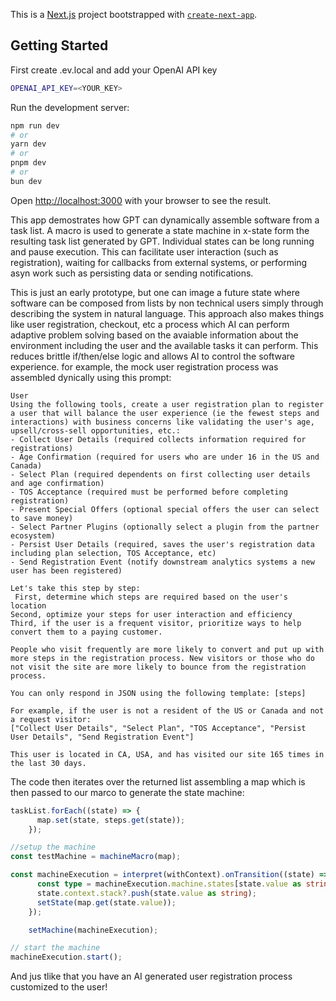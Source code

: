 This is a [Next.js](https://nextjs.org/) project bootstrapped with [`create-next-app`](https://github.com/vercel/next.js/tree/canary/packages/create-next-app).

## Getting Started

First create .ev.local and add your OpenAI API key
```bash
OPENAI_API_KEY=<YOUR_KEY>
```

Run the development server:

```bash
npm run dev
# or
yarn dev
# or
pnpm dev
# or
bun dev
```

Open [http://localhost:3000](http://localhost:3000) with your browser to see the result.

This app demostrates how GPT can dynamically assemble software from a task list. A macro is used to generate a state machine in x-state form the resulting task list generated by GPT. Individual states can be long running and pause execution. This can facilitate user interaction (such as registration), waiting for callbacks from external systems, or performing asyn work such as persisting data or sending notifications. 

This is just an early prototype, but one can image a future state where software can be composed from lists by non technical users simply through describing the system in natural language. This approach also makes things like user registration, checkout, etc a process which AI can perform adaptive problem solving based on the avaiable information about the environment including the user and the available tasks it can perform. This reduces brittle if/then/else logic and allows AI to control the software experience. for example, the mock user registration process was assembled dynically using this prompt:

```text
User
Using the following tools, create a user registration plan to register a user that will balance the user experience (ie the fewest steps and interactions) with business concerns like validating the user's age, upsell/cross-sell opportunities, etc.:
- Collect User Details (required collects information required for registrations)
- Age Confirmation (required for users who are under 16 in the US and Canada)
- Select Plan (required dependents on first collecting user details and age confirmation)
- TOS Acceptance (required must be performed before completing registration)
- Present Special Offers (optional special offers the user can select to save money)
- Select Partner Plugins (optionally select a plugin from the partner ecosystem)
- Persist User Details (required, saves the user's registration data including plan selection, TOS Acceptance, etc)
- Send Registration Event (notify downstream analytics systems a new user has been registered)

Let's take this step by step:
 First, determine which steps are required based on the user's location
Second, optimize your steps for user interaction and efficiency
Third, if the user is a frequent visitor, prioritize ways to help convert them to a paying customer. 

People who visit frequently are more likely to convert and put up with more steps in the registration process. New visitors or those who do not visit the site are more likely to bounce from the registration process.

You can only respond in JSON using the following template: [steps]

For example, if the user is not a resident of the US or Canada and not a request visitor:
["Collect User Details", "Select Plan", "TOS Acceptance", "Persist User Details", "Send Registration Event"]

This user is located in CA, USA, and has visited our site 165 times in the last 30 days.
```

The code then iterates over the returned list assembling a map which is then passed to our marco to generate the state machine:
```TypeScript
taskList.forEach((state) => {
      map.set(state, steps.get(state));
    });

//setup the machine
const testMachine = machineMacro(map);

const machineExecution = interpret(withContext).onTransition((state) => {
      const type = machineExecution.machine.states[state.value as string]?.meta?.type;
      state.context.stack?.push(state.value as string);
      setState(map.get(state.value));
    });

    setMachine(machineExecution);

// start the machine
machineExecution.start(); 
```
And jus tlike that you have an AI generated user registration process customized to the user!

